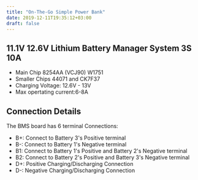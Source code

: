 ```yaml
---
title: "On-The-Go Simple Power Bank"
date: 2019-12-11T19:35:12+03:00
draft: false
---
```


## 11.1V 12.6V Lithium Battery Manager System 3S 10A

* Main Chip 8254AA (VCJ90) W1751
* Smaller Chips 44071 and CK7F37
* Charging Voltage: 12.6V - 13V
* Max opertating current:6-8A

## Connection Details

The BMS board has 6 terminal Connections:

* B+: Connect to Battery 3's Positive terminal
* B-: Connect to Battery 1's Negative terminal
* B1: Connect to Battery 1's Positive and Battery 2's Negative terminal
* B2: Connect to Battery 2's Positive and Battery 3's Negative terminal
* D+: Positive Charging/Discharging Connection
* D-: Negative Charging/Discharging Connection


